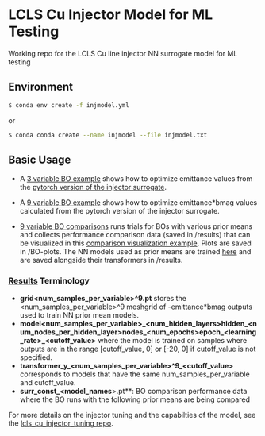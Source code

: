 # LCLS Cu Injector Model for ML Testing
Working repo for the LCLS Cu line injector NN surrogate model for ML testing

## Environment
```bash
$ conda env create -f injmodel.yml
```
or
```bash
$ conda conda create --name injmodel --file injmodel.txt
```

## Basic Usage
- A [3 variable BO example](https://github.com/sylvia5monthes/BO_Expressive_Priors_Comparisons/blob/main/injector_surrogate/injector_emit_prediction_BO_3var_pytorch_example.ipynb) shows how to optimize emittance values from the [pytorch version of the injector surrogate](https://github.com/sylvia5monthes/BO_Expressive_Priors_Comparisons/blob/main/injector_surrogate/pytorch_injector_surrogate_model.py). 

- A [9 variable BO example](https://github.com/sylvia5monthes/BO_Expressive_Priors_Comparisons/blob/main/injector_surrogate/injector_emit_prediction_BO_9var_pytorch_example.ipynb) shows how to optimize emittance*bmag values calculated from the pytorch version of the injector surrogate. 

- [9 variable BO comparisons](https://github.com/sylvia5monthes/BO_Expressive_Priors_Comparisons/blob/main/injector_surrogate/injector_emit_prediction_BO_comparisons_9var_pytorch.ipynb) runs trials for BOs with various prior means and collects performance comparison data (saved in /results) that can be visualized in this [comparison visualization example](https://github.com/sylvia5monthes/BO_Expressive_Priors_Comparisons/blob/main/injector_surrogate/BO_comparison_visualization.ipynb). Plots are saved in /BO-plots. The NN models used as prior means are trained [here](https://github.com/sylvia5monthes/BO_Expressive_Priors_Comparisons/blob/main/injector_surrogate/BO_pytorch_9var_NN_priors.ipynb) and are saved alongside their transformers in /results. 

### [Results](https://github.com/sylvia5monthes/BO_Expressive_Priors_Comparisons/tree/main/injector_surrogate/results) Terminology 
- **grid<num_samples_per_variable>^9.pt** stores the <num_samples_per_variable>^9 meshgrid of -emittance*bmag outputs used to train NN prior mean models.
- **model<num_samples_per_variable>\_<num_hidden_layers>hidden\_<num_nodes_per_hidden_layer>nodes\_<num_epochs>epoch\_<learning_rate>\_<cutoff_value>** where the model is trained on samples where outputs are in the range [cutoff_value, 0] or [-20, 0] if cutoff_value is not specified. 
- **transformer_y_<num_samples_per_variable>^9_<cutoff_value>** corresponds to models that have the same num_samples_per_variable and cutoff_value. 
- **surr_const_<model_names**>.pt**: BO comparison performance data where the BO runs with the following prior means are being compared

For more details on the injector tuning and the capabilties of the model, see the [lcls_cu_injector_tuning repo](https://github.com/slaclab/lcls_cu_injector_tuning/).
